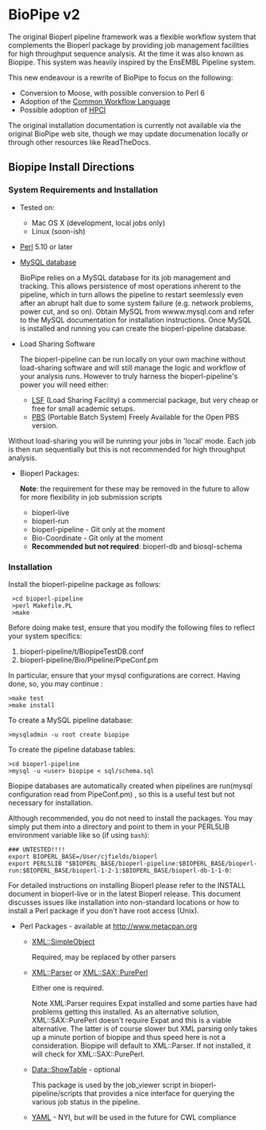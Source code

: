 # BioPipe v2

The original Bioperl pipeline framework was a flexible workflow system that
complements the Bioperl package by providing job management facilities for high
throughput sequence analysis. At the time it was also known as Biopipe. This
system was heavily inspired by the EnsEMBL Pipeline system.

This new endeavour is a rewrite of BioPipe to focus on the following:

* Conversion to Moose, with possible conversion to Perl 6
* Adoption of the [Common Workflow Language](https://github.com/common-workflow-language/common-workflow-language)
* Possible adoption of [HPCI](https://metacpan.org/pod/HPCI) 

The original installation documentation is currently not available via the
original BioPipe web site, though we may update documenation locally or through
other resources like ReadTheDocs.

## Biopipe Install Directions

### System Requirements and Installation

- Tested on:
  - Mac OS X (development, local jobs only)
  - Linux (soon-ish)

- [Perl](http://perl.org) 5.10 or later

- [MySQL database](http://www.mysql.com)

  BioPipe relies on a MySQL database for its job management and tracking. This
  allows persistence of most operations inherent to the pipeline, which in turn
  allows the pipeline to restart seemlessly even after an abrupt halt due to
  some system failure (e.g. network problems, power cut, and so on). Obtain
  MySQL from wwww.mysql.com and refer to the MySQL documentation for
  installation instructions. Once MySQL is installed and running you can create
  the bioperl-pipeline database.

- Load Sharing Software

  The bioperl-pipeline can be run locally on your own machine without load-sharing 
  software and will still manage the logic and workflow of your analysis runs. However 
  to truly harness the bioperl-pipeline's power you will need either:

  - [LSF](http://www.platform.com/) (Load Sharing Facility) a commercial package, but very cheap or free for small academic setups. 
  - [PBS](http://pbs.mrj.com/) (Portable Batch System) Freely Available for the Open PBS version. 

Without load-sharing you will be running your jobs in 'local' mode. 
Each job is then run  sequentially but this is not recommended for high throughput analysis.

- Bioperl Packages:

  **Note**: the requirement for these may be removed in the future to allow
  for more flexibility in job submission scripts

  - bioperl-live 
  - bioperl-run  
  - bioperl-pipeline - Git only at the moment
  - Bio-Coordinate - Git only at the moment
  - **Recommended but not required**: bioperl-db and biosql-schema

### Installation

Install the bioperl-pipeline package as follows:

```
 >cd bioperl-pipeline
 >perl Makefile.PL
 >make
```

Before doing make test, ensure that you modify the following files to reflect
your system specifics:

1. bioperl-pipeline/t/BiopipeTestDB.conf
2. bioperl-pipeline/Bio/Pipeline/PipeConf.pm

In particular, ensure that your mysql configurations are correct.
Having done, so, you may continue :

```
>make test
>make install
```

To create a MySQL pipeline database:

```
>mysqladmin -u root create biopipe
```

To create the pipeline database tables:

```
>cd bioperl-pipeline
>mysql -u <user> biopipe < sql/schema.sql
```

Biopipe databases are automatically created when pipelines are run(mysql configuration
read from PipeConf.pm) , so this is a useful test but not necessary for installation.

Although recommended, you do not need to install the packages. You may simply put them into
a directory and point to them in your PERL5LIB environment variable like so (if using `bash`):

```
### UNTESTED!!!!
export BIOPERL_BASE=/User/cjfields/bioperl
export PERL5LIB "$BIOPERL_BASE/bioperl-pipeline:$BIOPERL_BASE/bioperl-run:$BIOPERL_BASE/bioperl-1-2-1:$BIOPERL_BASE/bioperl-db-1-1-0:
```

For detailed instructions on installing Bioperl please refer to the INSTALL document
in bioperl-live or in the latest Bioperl release. This document discusses issues like
installation into non-standard locations or how to install a Perl package if you don't
have root access (Unix).

- Perl Packages - available at http://www.metacpan.org

  - [XML::SimpleObject](https://metacpan.org/pod/XML::SimpleObject)
  
    Required, may be replaced by other parsers
    
  - [XML::Parser](https://metacpan.org/pod/XML::Parser) or [XML::SAX::PurePerl](https://metacpan.org/pod/XML::SAX::PurePerl) 
  
    Either one is required.
    
    Note XML:Parser requires Expat installed and some parties have had problems
    getting this installed. As an alternative solution, XML::SAX::PurePerl doesn't
    require Expat and this is a viable alternative. The latter is of course slower
    but XML parsing only takes up a minute portion of biopipe and thus 
    speed here is not a consideration. Biopipe will default to XML::Parser. If not 
    installed, it will check for XML::SAX::PurePerl.
    
  - [Data::ShowTable](https://metacpan.org/pod/Data::ShowTable) - optional
  
    This package is used by the job_viewer script in bioperl-pipeline/scripts that
    provides a nice interface for querying the various job status in the pipeline.
    
  - [YAML](https://metacpan.org/pod/YAML) - NYI, but will be used in the future for CWL compliance
